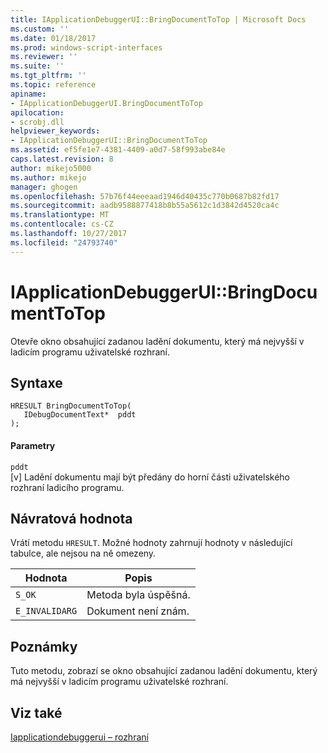 ```yaml
---
title: IApplicationDebuggerUI::BringDocumentToTop | Microsoft Docs
ms.custom: ''
ms.date: 01/18/2017
ms.prod: windows-script-interfaces
ms.reviewer: ''
ms.suite: ''
ms.tgt_pltfrm: ''
ms.topic: reference
apiname:
- IApplicationDebuggerUI.BringDocumentToTop
apilocation:
- scrobj.dll
helpviewer_keywords:
- IApplicationDebuggerUI::BringDocumentToTop
ms.assetid: ef5fe1e7-4381-4409-a0d7-58f993abe84e
caps.latest.revision: 8
author: mikejo5000
ms.author: mikejo
manager: ghogen
ms.openlocfilehash: 57b76f44eeeaad1946d40435c770b0687b82fd17
ms.sourcegitcommit: aadb9588877418b8b55a5612c1d3842d4520ca4c
ms.translationtype: MT
ms.contentlocale: cs-CZ
ms.lasthandoff: 10/27/2017
ms.locfileid: "24793740"
---
```

# <a name="iapplicationdebuggeruibringdocumenttotop"></a>IApplicationDebuggerUI::BringDocumentToTop
Otevře okno obsahující zadanou ladění dokumentu, který má nejvyšší v ladicím programu uživatelské rozhraní.  
  
## <a name="syntax"></a>Syntaxe  
  
```  
HRESULT BringDocumentToTop(  
   IDebugDocumentText*  pddt  
);  
```  
  
#### <a name="parameters"></a>Parametry  
 `pddt`  
 [v] Ladění dokumentu mají být předány do horní části uživatelského rozhraní ladicího programu.  
  
## <a name="return-value"></a>Návratová hodnota  
 Vrátí metodu `HRESULT`. Možné hodnoty zahrnují hodnoty v následující tabulce, ale nejsou na ně omezeny.  
  
|Hodnota|Popis|  
|-----------|-----------------|  
|`S_OK`|Metoda byla úspěšná.|  
|`E_INVALIDARG`|Dokument není znám.|  
  
## <a name="remarks"></a>Poznámky  
 Tuto metodu, zobrazí se okno obsahující zadanou ladění dokumentu, který má nejvyšší v ladicím programu uživatelské rozhraní.  
  
## <a name="see-also"></a>Viz také  
 [Iapplicationdebuggerui – rozhraní](../../winscript/reference/iapplicationdebuggerui-interface.md)